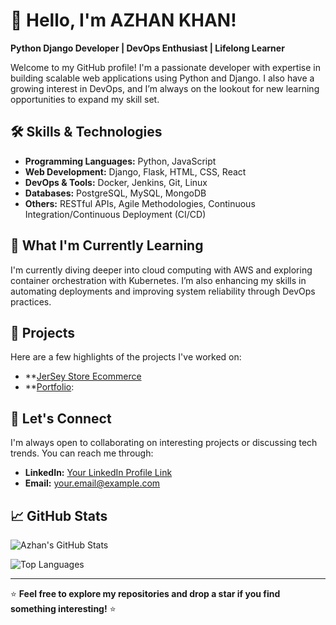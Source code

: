 # 👋 Hello, I'm AZHAN KHAN!

**Python Django Developer | DevOps Enthusiast | Lifelong Learner**

Welcome to my GitHub profile! I'm a passionate developer with expertise in building scalable web applications using Python and Django. I also have a growing interest in DevOps, and I’m always on the lookout for new learning opportunities to expand my skill set.

## 🛠️ Skills & Technologies
- **Programming Languages:** Python, JavaScript
- **Web Development:** Django, Flask, HTML, CSS, React
- **DevOps & Tools:** Docker, Jenkins, Git, Linux
- **Databases:** PostgreSQL, MySQL, MongoDB
- **Others:** RESTful APIs, Agile Methodologies, Continuous Integration/Continuous Deployment (CI/CD)

## 🌱 What I'm Currently Learning
I'm currently diving deeper into cloud computing with AWS and exploring container orchestration with Kubernetes. I’m also enhancing my skills in automating deployments and improving system reliability through DevOps practices.

## 🔭 Projects
Here are a few highlights of the projects I've worked on:
- **[JerSey Store Ecommerce](http://jerseystore.pythonanywhere.com/)
- **[Portfolio](https://azhanfolio.pythonanywhere.com/):


## 🤝 Let's Connect
I'm always open to collaborating on interesting projects or discussing tech trends. You can reach me through:
- **LinkedIn:** [Your LinkedIn Profile Link](https://www.linkedin.com/in/azhankhan22/)
- **Email:** [your.email@example.com](mailto:azhanborntowin22@gmail.com)

## 📈 GitHub Stats
![Azhan's GitHub Stats](https://github-readme-stats.vercel.app/api?username=azhannnnn&show_icons=true&theme=radical)

![Top Languages](https://github-readme-stats.vercel.app/api/top-langs/?username=azhannnnn&layout=compact&theme=radical)

---

⭐️ **Feel free to explore my repositories and drop a star if you find something interesting!** ⭐️

